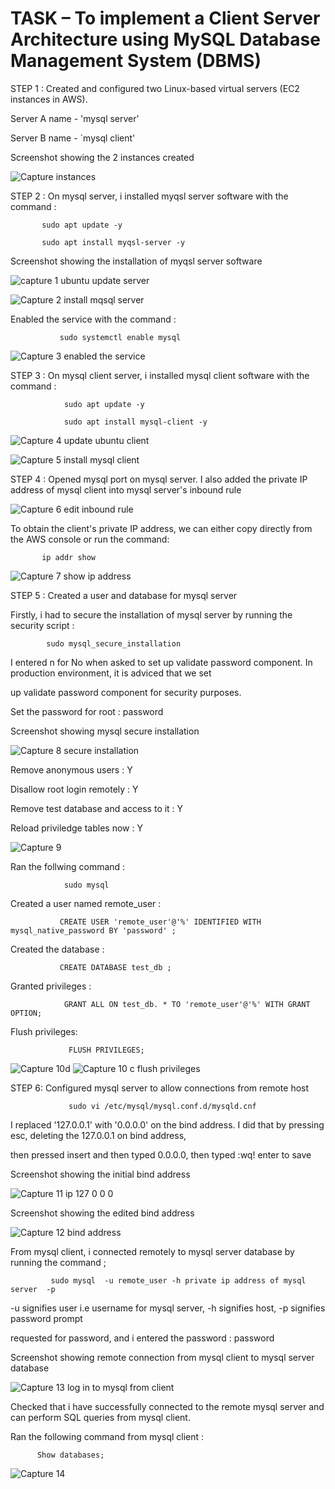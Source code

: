 
# TASK –  To implement a Client Server Architecture using MySQL Database Management System (DBMS)

STEP 1 : Created and configured two Linux-based virtual servers (EC2 instances in AWS).

Server A name - 'mysql server'

Server B name - `mysql client'

Screenshot showing the 2 instances created

![Capture instances](https://user-images.githubusercontent.com/92916632/145488233-956b3c76-1365-4ab4-9358-5c0e2979560d.PNG)

STEP 2 : On mysql server, i installed myqsl server software with the command : 

           sudo apt update -y
 
           sudo apt install myqsl-server -y
 
 Screenshot showing the installation of myqsl server software
 
 ![capture 1 ubuntu update server](https://user-images.githubusercontent.com/92916632/145607565-587ea132-4354-468f-b8e7-94dc039dbc5f.PNG)
 
 ![Capture 2 install mqsql server](https://user-images.githubusercontent.com/92916632/145607804-8b480a9c-b06e-4ff7-90e9-87504695df26.PNG)

                                                                                
                                                                                  
                                                                  
  Enabled the service with the command : 
  
               sudo systemctl enable mysql
  
  ![Capture 3 enabled the service](https://user-images.githubusercontent.com/92916632/145608560-57c04012-a2b6-4153-b87e-afe51bc58747.PNG)

  
 STEP 3 : On mysql client server, i installed mysql client software with the command :  
 
                sudo apt update -y
  
                sudo apt install mysql-client -y
 
 ![Capture 4 update ubuntu client](https://user-images.githubusercontent.com/92916632/145609668-e5df6641-19bc-497d-b361-f3994f3f16d9.PNG)
 
 ![Capture 5 install mysql client](https://user-images.githubusercontent.com/92916632/145609853-d4bb9d3c-8747-431c-b2c4-a6ab15d4cdfe.PNG)

 
 STEP 4 : Opened mysql port on mysql server.  I also added the private IP address of mysql client into mysql server's inbound rule
 
![Capture 6 edit inbound rule](https://user-images.githubusercontent.com/92916632/145629904-932ca6f6-cc45-4469-9341-d8471ef2b171.PNG) 


To obtain the client's private IP address, we can either copy directly from the AWS console or run the command:

           ip addr show  

![Capture 7 show ip address](https://user-images.githubusercontent.com/92916632/145630927-0809d825-34fe-4032-bb2e-31e07c75a9ab.PNG)


STEP 5 : Created a user and database for mysql server

Firstly, i had to secure the installation of mysql server by running the security script : 

            sudo mysql_secure_installation

I entered n for No when asked to set up validate password component. In production environment, it is adviced that we set 

up validate password component for security purposes.


Set the password for root : password 

Screenshot showing mysql secure installation

![Capture 8 secure installation](https://user-images.githubusercontent.com/92916632/145674407-4a1eee03-a74a-452b-938f-133b74c7ab25.PNG)


Remove anonymous users : Y

Disallow root login remotely : Y 

Remove test database and access to it : Y

Reload priviledge tables now : Y

![Capture 9](https://user-images.githubusercontent.com/92916632/145674523-4bbb9008-090b-47a8-931b-cc714374654f.PNG)

 Ran the follwing command :      
 
                sudo mysql 

Created a user named remote_user : 

               CREATE USER 'remote_user'@'%' IDENTIFIED WITH mysql_native_password BY 'password' ;

Created the database :      

               CREATE DATABASE test_db ;

Granted privileges : 

                GRANT ALL ON test_db. * TO 'remote_user'@'%' WITH GRANT OPTION;

Flush privileges:
                
                 FLUSH PRIVILEGES;
 
 
 ![Capture 10d](https://user-images.githubusercontent.com/92916632/145674660-f3738816-684c-4e03-80ef-d08e9212246b.PNG) 
 ![Capture 10 c  flush privileges](https://user-images.githubusercontent.com/92916632/145674616-2f1f83c6-8adc-469b-97d0-9b22042d716d.PNG)
 
 
 STEP 6: Configured mysql server to allow connections from remote host
 
 
                 sudo vi /etc/mysql/mysql.conf.d/mysqld.cnf
 
 I replaced '127.0.0.1' with '0.0.0.0' on the bind address. I did that by pressing esc, deleting the 127.0.0.1 on bind address, 
 
 then pressed insert and then typed 0.0.0.0, then typed :wq! enter to save
 
  Screenshot showing the initial bind address
 
 ![Capture 11 ip 127 0 0 0](https://user-images.githubusercontent.com/92916632/145778652-3d3d7554-4518-4ec8-972f-4ccdf99aa81c.PNG)
 
  Screenshot showing the edited bind address
 
 ![Capture 12 bind address](https://user-images.githubusercontent.com/92916632/145779342-e70ee021-862a-4982-8ec9-ffce015122fd.PNG)
 
 From mysql client, i connected remotely to mysql server database by running the command ;
 
             sudo mysql  -u remote_user -h private ip address of mysql server  -p 
 
 -u signifies user i.e username for mysql server, -h signifies host, -p signifies password prompt
 
 requested for password, and i entered the password : password
 
 Screenshot showing remote connection from mysql client to mysql server database
 
 ![Capture 13 log in to mysql from client](https://user-images.githubusercontent.com/92916632/145785264-334fb6bf-8336-44b3-aa58-5e1c0caf54ca.PNG)
 
 Checked that i have successfully connected to the remote mysql server and can perform SQL queries from mysql client.
 
 Ran the following command from mysql client : 
 
          Show databases; 
 
 ![Capture 14](https://user-images.githubusercontent.com/92916632/145786965-c01bde21-42c6-4d95-b61f-fa3e789877cd.PNG)

 
 
 
 
 
 
 
 
 
 

 
 
 
  
  
  
  
  
